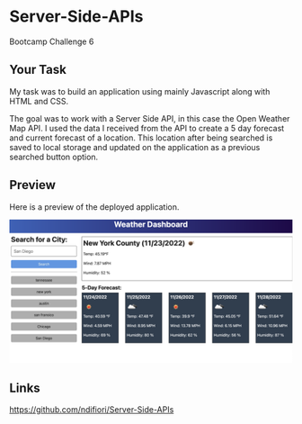 # Server-Side-APIs
Bootcamp Challenge 6

## Your Task

My task was to build an application using mainly Javascript along with HTML and CSS.

The goal was to work with a Server Side API, in this case the Open Weather Map API. I used the data I received from the API to create a 5 day forecast and current forecast of a location. This location after being searched is saved to local storage and updated on the application as a previous searched button option.


## Preview

Here is a preview of the deployed application.


![server-side-API](./Preview.png)

## Links

https://github.com/ndifiori/Server-Side-APIs


